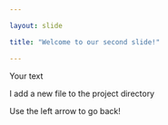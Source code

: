 ```yaml
---

layout: slide

title: "Welcome to our second slide!"

---
```

	
Your text

I add a new file to the project directory
	
Use the left arrow to go back!
